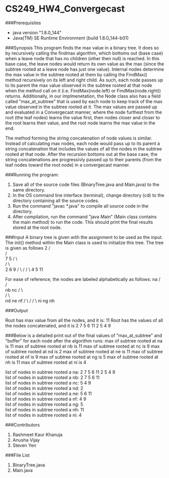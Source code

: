 # CS249_HW4_Convergecast

###Prerequisites
- java version "1.8.0_144"
- Java(TM) SE Runtime Environment (build 1.8.0_144-b01)

###Synopsis
This program finds the max value in a binary tree. It does so by recursively calling the findmax algorithm, which bottoms out (base case) when a leave node that has no children (other then null) is reached. In this base case, the leave nodes would return its own value as the max (since the subtree rooted at a leave node has just one value). Internal nodes determine the max value in the subtree rooted at them by calling the FindMax() method recursively on its left and right child. As such, each node passes up to its parent the max value observed in the subtree rooted at that node when the method call on it (i.e. FindMax(node.left) or FindMax(node.right)) returns. Additionally, in our implmenetation, the Node class also has a field called "max_at_subtree" that is used by each node to keep track of the max value observed in the subtree rooted at it. The max values are passed up and evaluated in a Convergecast manner, where the node furthest from the root (the leaf nodes) learns the value first, then nodes closer and closer to the root learns their value, and the root node learns the max value in the end. 

The method forming the string concatenation of node values is similar. Instead of calculating max nodes, each node would pass up to its parent a string concatenation that includes the values of all the nodes in the subtree rooted at that node. After the recursion bottoms out at the base case, the string concatenations are progressivly passed up to their parents (from the leaf nodes toward the root node) in a convergecast manner.

###Running the program:
1. Save all of the source code files (BinaryTree.java and Main.java) to the same directory.
2. In the OS command line interface (terminal), change directory (cd) to the directory containing all the source codes.
3. Run the command "javac *.java" to compile all source code in the directory.
4. After compilation, run the command "java Main" (Main class contains the main method) to run the code. This should print the final results stored at the root node. 

###Input
A binary tree is given with the assignment to be used as the input. The init() method within the Main class is used to initialize this tree. The tree is given as follows
          2
         / \
    	/   \
       7     5
      / \     \
	 /   \     \
	2     6  	9
         / \    /
    	/   \  4
       5	11

For ease of reference, the nodes are labeled alphabetically as follows:
          na
         / \
    	/   \
       nb     nc
      / \     \
	 /   \     \
	nd    ne  	nf
         / \    /
    	/   \  ni
       ng	nh	   
	   	   
###Output

Root has max value from all the nodes, and it is: 11
Root has the values of all the nodes concatenated, and it is 2  7  5  6  11  2  5  4  9

###Below is a detailed print out of the final values of "max_at_subtree" and "buffer" for each node after the algorithm runs:
max of subtree rooted at na is 11
max of subtree rooted at nb is 11
max of subtree rooted at nc is 9
max of subtree rooted at nd is 2
max of subtree rooted at ne is 11
max of subtree rooted at nf is 9
max of subtree rooted at ng is 5
max of subtree rooted at nh is 11
max of subtree rooted at ni is 4

list of nodes in subtree rooted a na: 2  7  5  6  11  2  5  4  9  
list of nodes in subtree rooted a nb: 2  7  5  6  11  
list of nodes in subtree rooted a nc: 5  4  9  
list of nodes in subtree rooted a nd: 2  
list of nodes in subtree rooted a ne: 5  6  11  
list of nodes in subtree rooted a nf: 4  9  
list of nodes in subtree rooted a ng: 5  
list of nodes in subtree rooted a nh: 11  
list of nodes in subtree rooted a ni: 4 

###Contributors
1. Rashmeet Kaur Khanuja
2. Anusha Vijay
3. Steven Yen

###File List
1. BinaryTree.java
2. Main.java
	   